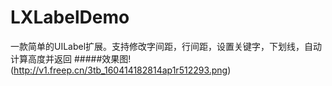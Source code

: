 # LXLabelDemo
一款简单的UILabel扩展。支持修改字间距，行间距，设置关键字，下划线，自动计算高度并返回
#####效果图!(http://v1.freep.cn/3tb_160414182814ap1r512293.png)
